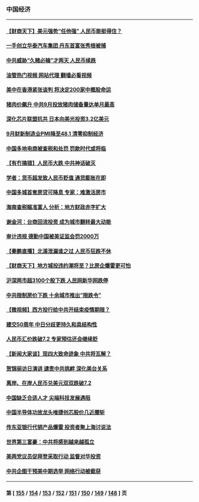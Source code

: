 ### 中国经济
---
#### [【财商天下】美元强势“任他强” 人民币能挺得住？](../../pages/ncid283/n13836431.md?10010845) 
#### [一手创立华泰汽车集团 丹东首富张秀根被捕](../../pages/ncid283/n13836425.md?10010845) 
#### [中共威胁“久赌必输”才两天 人民币续跌](../../pages/ncid283/n13836354.md?10010845) 
#### [油管热门视频 网站代理 翻墙必看视频](http://209.222.30.114:81/youtube.html?10010845)
#### [美中在香港紧张谈判 将决定200家中概股命运](../../pages/ncid283/n13834602.md?10010845) 
#### [猪肉价飙升 中共9月投放猪肉储备量达单月最高](../../pages/ncid283/n13833134.md?10010845) 
#### [深化芯片联盟抗共 日本向美光投资3.2亿美元](../../pages/ncid283/n13836337.md?10010845) 
#### [9月财新制造业PMI降至48.1 清零抑制经济](../../pages/ncid283/n13836244.md?10010845) 
#### [中国多地电商被查税和处罚 罚款时代或将临](../../pages/ncid283/n13836048.md?10010845) 
#### [【有冇搞错】人民币大跌 中共神话破灭](../../pages/ncid283/n13835616.md?10010845) 
#### [学者：货币超发致人民币贬值 通货膨胀在即](../../pages/ncid283/n13836134.md?10010845) 
#### [中国多城首套房贷可降息 专家：难激活房市](../../pages/ncid283/n13836006.md?10010845) 
#### [海南查税瞄准富人 分析：地方财政赤字扩大](../../pages/ncid283/n13835957.md?10010845) 
#### [谢金河：台商回流投资 成为城市翻转最大动能](../../pages/ncid283/n13835791.md?10010845) 
#### [审计违规 德勤中国被美证监会罚2000万](../../pages/ncid283/n13835766.md?10010845) 
#### [【秦鹏直播】北溪泄漏谁之过 人民币狂跌不休](../../pages/ncid283/n13835698.md?10010845) 
#### [【财商天下】地方城投违约潮将至？比房企爆雷更可怕](../../pages/ncid283/n13835651.md?10010845) 
#### [沪深两市超3100个股下跌 人民网新华网跌停](../../pages/ncid283/n13835682.md?10010845) 
#### [中共限制房价下跌 十余城市推出“限跌令”](../../pages/ncid283/n13835670.md?10010845) 
#### [【微视频】西方投行给中共开结束疫情期限？](../../pages/ncid283/n13834827.md?10010845) 
#### [建交50周年 中日分歧更持久和具结构性](../../pages/ncid283/n13835405.md?10010845) 
#### [人民币汇价跌破7.2 专家预估还会继续贬](../../pages/ncid283/n13834656.md?10010845) 
#### [【新闻大家谈】现四大致命迹象 中共将瓦解？](../../pages/ncid283/n13834581.md?10010845) 
#### [贺锦丽访日演讲 谴责中共挑衅 深化美台关系](../../pages/ncid283/n13834465.md?10010845) 
#### [离岸、在岸人民币兑美元双双跌破7.2](../../pages/ncid283/n13834383.md?10010845) 
#### [中国缺乏合适人才 尖端科技发展遇阻](../../pages/ncid283/n13834298.md?10010845) 
#### [中国半导体功放龙头唯捷创芯股价几近腰斩](../../pages/ncid283/n13833971.md?10010845) 
#### [传东亚银行代销产品爆雷 投资者聚上海讨说法](../../pages/ncid283/n13833961.md?10010845) 
#### [世界第三富豪：中共将感到越来越孤立](../../pages/ncid283/n13833919.md?10010845) 
#### [美两党议员促拜登采取行动 监督对华投资](../../pages/ncid283/n13833908.md?10010845) 
#### [中共企图干预美中期选举 网络行动被截获](../../pages/ncid283/n13833877.md?10010845) 

---
#### 第 [ [155](./155.md?10010845) / [154](./154.md?10010845) / [153](./153.md?10010845) / [152](./152.md?10010845) / [151](./151.md?10010845) / [150](./150.md?10010845) / [149](./149.md?10010845) / [148](./148.md?10010845) ] 页
